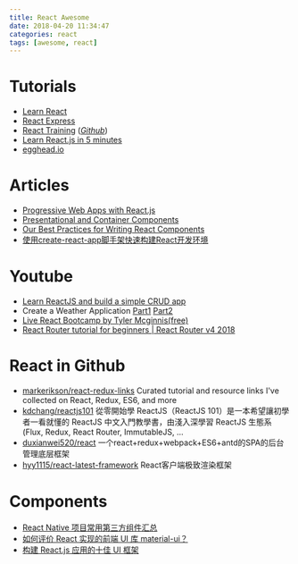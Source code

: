 ```yaml
---
title: React Awesome
date: 2018-04-20 11:34:47
categories: react
tags: [awesome, react]
---
```


# Tutorials
- [Learn React](https://www.kirupa.com/react/)
- [React Express](http://www.react.express/)
- [React Training](https://reacttraining.com/) (*[Github](https://github.com/ReactTraining)*)
- [Learn React.js in 5 minutes](https://medium.freecodecamp.org/learn-react-js-in-5-minutes-526472d292f4)
- [egghead.io](https://egghead.io/)

# Articles
- [Progressive Web Apps with React.js](https://medium.com/@addyosmani/progressive-web-apps-with-react-js-part-i-introduction-50679aef2b12)
- [Presentational and Container Components](https://medium.com/@dan_abramov/smart-and-dumb-components-7ca2f9a7c7d0)
- [Our Best Practices for Writing React Components](https://engineering.musefind.com/our-best-practices-for-writing-react-components-dec3eb5c3fc8)
- [使用create-react-app脚手架快速构建React开发环境](https://www.cnblogs.com/kelly2017/p/7930681.html)

# Youtube
- [Learn ReactJS and build a simple CRUD app](https://www.youtube.com/watch?v=S66rHpyU-Eg&t=1503s)
- Create a Weather Application [Part1](https://www.youtube.com/watch?v=204C9yNeOYI) [Part2](https://i.ytimg.com/an_webp/P0vsGO4svUM/mqdefault_6s.webp?du=3000&sqp=CLDo39YF&rs=AOn4CLAbML85rBwTXN9OPTG3ZQCQRF4_cw)
- [Live React Bootcamp by Tyler Mcginnis(free)](https://www.youtube.com/playlist?list=PLqrUy7kON1mfWjiu0GWQhefWSx38v0UGo)
- [React Router tutorial for beginners | React Router v4 2018](https://www.youtube.com/watch?v=91F8reC8kvo)

<!-- more -->

# React in Github
- [markerikson/react-redux-links](https://github.com/markerikson/react-redux-links) Curated tutorial and resource links I've collected on React, Redux, ES6, and more
- [kdchang/reactjs101](https://github.com/kdchang/reactjs101) 從零開始學 ReactJS（ReactJS 101）是一本希望讓初學者一看就懂的 ReactJS 中文入門教學書，由淺入深學習 ReactJS 生態系 (Flux, Redux, React Router, ImmutableJS, …
- [duxianwei520/react](https://github.com/duxianwei520/react) 一个react+redux+webpack+ES6+antd的SPA的后台管理底层框架
- [hyy1115/react-latest-framework](https://github.com/hyy1115/react-latest-framework) React客户端极致渲染框架


# Components
- [React Native 项目常用第三方组件汇总](https://github.com/Geek-ch/react-native-thirdparty)
- [如何评价 React 实现的前端 UI 库 material-ui？](https://www.zhihu.com/question/51040975/answer/124123187)
- [构建 React.js 应用的十佳 UI 框架](http://www.iteye.com/news/32408)

